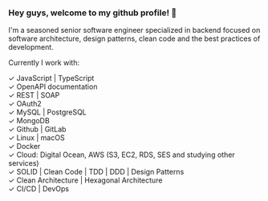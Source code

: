### Hey guys, welcome to my github profile! 👋

I'm a seasoned senior software engineer specialized in backend focused on software architecture, design patterns, clean code and the best practices of development.

Currently I work with:

✓ JavaScript | TypeScript
<br />
✓ OpenAPI documentation
<br />
✓ REST | SOAP
<br />
✓ OAuth2
<br />
✓ MySQL | PostgreSQL
<br />
✓ MongoDB
<br />
✓ Github | GitLab
<br />
✓ Linux | macOS
<br />
✓ Docker
<br />
✓ Cloud: Digital Ocean, AWS (S3, EC2, RDS, SES and studying other services)
<br />
✓ SOLID | Clean Code | TDD | DDD | Design Patterns
<br />
✓ Clean Architecture | Hexagonal Architecture
<br />
✓ CI/CD | DevOps
<br />
